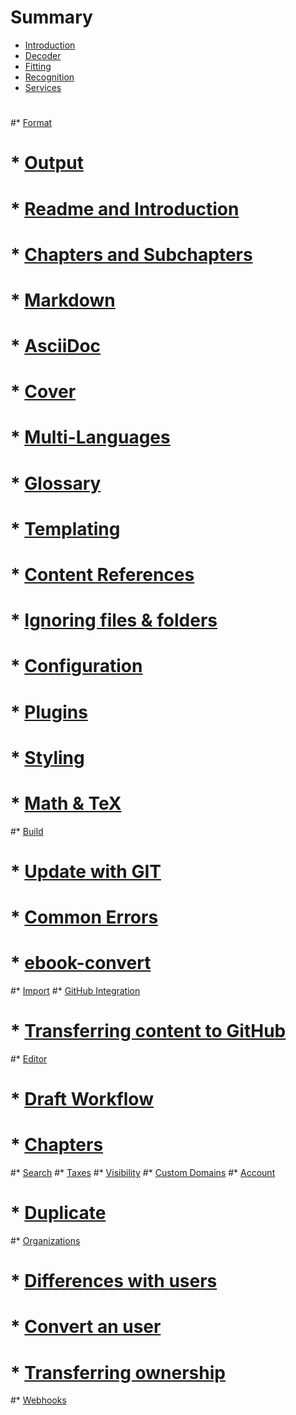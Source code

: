 # Summary

* [Introduction](README.md)
* [Decoder](decoder/README.md)
* [Fitting](fitting/README.md)
* [Recognition](recognition/README.md)
* [Services](services/README.md)
#
#* [Format](format/README.md)
#   * [Output](format/output.md)
#   * [Readme and Introduction](format/introduction.md)
#   * [Chapters and Subchapters](format/chapters.md)
#   * [Markdown](format/markdown.md)
#   * [AsciiDoc](format/asciidoc.md)
#   * [Cover](format/cover.md)
#   * [Multi-Languages](format/languages.md)
#   * [Glossary](format/glossary.md)
#   * [Templating](format/templating.md)
#   * [Content References](format/conrefs.md)
#   * [Ignoring files & folders](format/ignore.md)
#   * [Configuration](format/configuration.md)
#   * [Plugins](format/plugins.md)
#   * [Styling](styling/book.md)
#   * [Math & TeX](format/math.md)
#* [Build](build/README.md)
#   * [Update with GIT](build/push.md)
#   * [Common Errors](build/errors.md)
#   * [ebook-convert](build/ebookconvert.md)
#* [Import](import/README.md)
#* [GitHub Integration](github/README.md)
#   * [Transferring content to GitHub](github/transferring_to_github.md)
#* [Editor](editor/README.md)
#   * [Draft Workflow](editor/draft.md)
#   * [Chapters](editor/chapters.md)
#* [Search](platform/search.md)
#* [Taxes](platform/taxes.md)
#* [Visibility](platform/visibility.md)
#* [Custom Domains](platform/domains.md)
#* [Account](account/README.md)
#   * [Duplicate](account/duplicate.md)
#* [Organizations](platform/organizations/README.md)
#   * [Differences with users](platform/organizations/differences.md)
#   * [Convert an user](platform/organizations/convert.md)
#   * [Transferring ownership](platform/organizations/ownership.md)
#* [Webhooks](platform/hooks.md)

